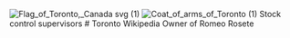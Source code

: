 ![Flag_of_Toronto,_Canada svg (1)](https://github.com/Stock-control-supervisors/.github/assets/110788242/92684ddd-3f32-4eaa-a884-8f4304bc73fe)
![Coat_of_arms_of_Toronto (1)](https://github.com/Stock-control-supervisors/.github/assets/110788242/9633dc1d-e5f6-4673-95bc-91e7187d45e3)
Stock control supervisors # Toronto Wikipedia Owner of Romeo Rosete
